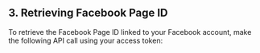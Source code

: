 ## 3. Retrieving Facebook Page ID
To retrieve the Facebook Page ID linked to your Facebook account, make the following API call using your access token:
